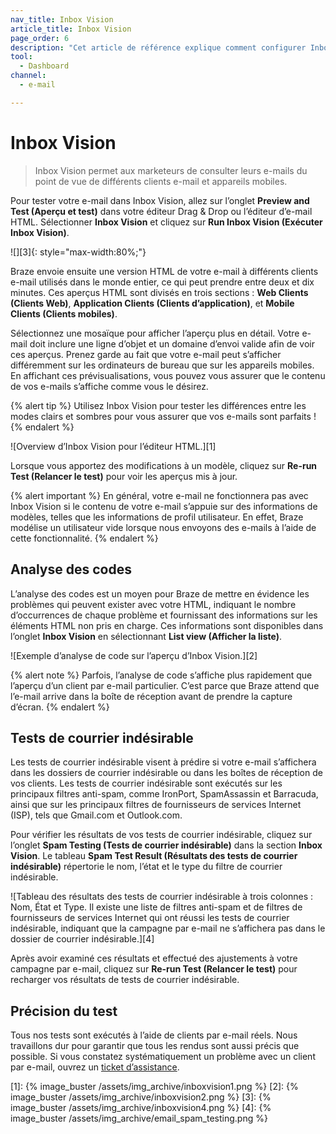 ```yaml
---
nav_title: Inbox Vision
article_title: Inbox Vision
page_order: 6
description: "Cet article de référence explique comment configurer Inbox Vision, une fonctionnalité qui permet aux spécialistes du marketing d’afficher leurs e-mails du point de vue de divers clients de messagerie et appareils mobiles."
tool:
  - Dashboard
channel:
  - e-mail

---
```


# Inbox Vision

> Inbox Vision permet aux marketeurs de consulter leurs e-mails du point de vue de différents clients e-mail et appareils mobiles. 

Pour tester votre e-mail dans Inbox Vision, allez sur l’onglet **Preview and Test (Aperçu et test)** dans votre éditeur Drag & Drop ou l’éditeur d’e-mail HTML. Sélectionner **Inbox Vision** et cliquez sur **Run Inbox Vision (Exécuter Inbox Vision)**.

![][3]{: style="max-width:80%;"}

Braze envoie ensuite une version HTML de votre e-mail à différents clients e-mail utilisés dans le monde entier, ce qui peut prendre entre deux et dix minutes. Ces aperçus HTML sont divisés en trois sections : **Web Clients (Clients Web)**, **Application Clients (Clients d’application)**, et **Mobile Clients (Clients mobiles)**. 

Sélectionnez une mosaïque pour afficher l’aperçu plus en détail. Votre e-mail doit inclure une ligne d’objet et un domaine d’envoi valide afin de voir ces aperçus. Prenez garde au fait que votre e-mail peut s’afficher différemment sur les ordinateurs de bureau que sur les appareils mobiles. En affichant ces prévisualisations, vous pouvez vous assurer que le contenu de vos e-mails s’affiche comme vous le désirez.

{% alert tip %}
Utilisez Inbox Vision pour tester les différences entre les modes clairs et sombres pour vous assurer que vos e-mails sont parfaits !
{% endalert %}

![Overview d’Inbox Vision pour l’éditeur HTML.][1]

Lorsque vous apportez des modifications à un modèle, cliquez sur **Re-run Test (Relancer le test)** pour voir les aperçus mis à jour.

{% alert important %} 
En général, votre e-mail ne fonctionnera pas avec Inbox Vision si le contenu de votre e-mail s’appuie sur des informations de modèles, telles que les informations de profil utilisateur. En effet, Braze modélise un utilisateur vide lorsque nous envoyons des e-mails à l’aide de cette fonctionnalité. 
{% endalert %}

## Analyse des codes

L’analyse des codes est un moyen pour Braze de mettre en évidence les problèmes qui peuvent exister avec votre HTML, indiquant le nombre d’occurrences de chaque problème et fournissant des informations sur les éléments HTML non pris en charge. Ces informations sont disponibles dans l’onglet **Inbox Vision** en sélectionnant <i class="fas fa-list"></i> **List view (Afficher la liste)**.

![Exemple d’analyse de code sur l’aperçu d’Inbox Vision.][2]

{% alert note %} 
Parfois, l’analyse de code s’affiche plus rapidement que l’aperçu d’un client par e-mail particulier. C’est parce que Braze attend que l’e-mail arrive dans la boîte de réception avant de prendre la capture d’écran. 
{% endalert %}

## Tests de courrier indésirable

Les tests de courrier indésirable visent à prédire si votre e-mail s’affichera dans les dossiers de courrier indésirable ou dans les boîtes de réception de vos clients. Les tests de courrier indésirable sont exécutés sur les principaux filtres anti-spam, comme IronPort, SpamAssassin et Barracuda, ainsi que sur les principaux filtres de fournisseurs de services Internet (ISP), tels que Gmail.com et Outlook.com.

Pour vérifier les résultats de vos tests de courrier indésirable, cliquez sur l’onglet **Spam Testing (Tests de courrier indésirable)** dans la section **Inbox Vision**. Le tableau **Spam Test Result (Résultats des tests de courrier indésirable)** répertorie le nom, l’état et le type du filtre de courrier indésirable.

![Tableau des résultats des tests de courrier indésirable à trois colonnes : Nom, État et Type. Il existe une liste de filtres anti-spam et de filtres de fournisseurs de services Internet qui ont réussi les tests de courrier indésirable, indiquant que la campagne par e-mail ne s’affichera pas dans le dossier de courrier indésirable.][4]

Après avoir examiné ces résultats et effectué des ajustements à votre campagne par e-mail, cliquez sur **Re-run Test (Relancer le test)** pour recharger vos résultats de tests de courrier indésirable.

## Précision du test

Tous nos tests sont exécutés à l’aide de clients par e-mail réels. Nous travaillons dur pour garantir que tous les rendus sont aussi précis que possible. Si vous constatez systématiquement un problème avec un client par e-mail, ouvrez un [ticket d’assistance]({{site.baseurl}}/braze_support/).

[1]: {% image_buster /assets/img_archive/inboxvision1.png %}
[2]: {% image_buster /assets/img_archive/inboxvision2.png %}
[3]: {% image_buster /assets/img_archive/inboxvision4.png %}
[4]: {% image_buster /assets/img_archive/email_spam_testing.png %}
